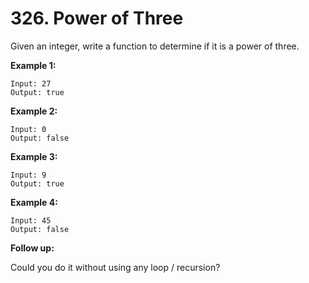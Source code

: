 # 326. Power of Three

Given an integer, write a function to determine if it is a power of three.

**Example 1:**

```()
Input: 27
Output: true
```

**Example 2:**

```()
Input: 0
Output: false
```

**Example 3:**

```()
Input: 9
Output: true
```

**Example 4:**

```()
Input: 45
Output: false
```

**Follow up:**

Could you do it without using any loop / recursion?
